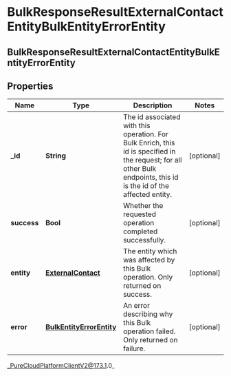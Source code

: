 # BulkResponseResultExternalContactEntityBulkEntityErrorEntity

## BulkResponseResultExternalContactEntityBulkEntityErrorEntity

## Properties

|Name | Type | Description | Notes|
|------------ | ------------- | ------------- | -------------|
| **_id** | **String** | The id associated with this operation. For Bulk Enrich, this id is specified in the request; for all other Bulk endpoints, this id is the id of the affected entity. | [optional] |
| **success** | **Bool** | Whether the requested operation completed successfully. | [optional] |
| **entity** | [**ExternalContact**](ExternalContact) | The entity which was affected by this Bulk operation. Only returned on success. | [optional] |
| **error** | [**BulkEntityErrorEntity**](BulkEntityErrorEntity) | An error describing why this Bulk operation failed. Only returned on failure. | [optional] |



_PureCloudPlatformClientV2@173.1.0_

